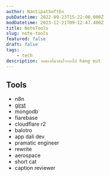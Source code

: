 ```yaml
---
author: NantipatSoftEn
pubDatetime: 2022-09-23T15:22:00.000Z
modDatetime: 2023-12-21T09:12:47.400Z
title: NoteTools
slug: note-tools
featured: false
draft: false
tags:
    - tech
description: จดของที่น่าสนใจจากไป hang out
---
```


## Tools

- n8n
- [girst](https://www.getgrist.com/)
- mongodb
- fiarebase
- cloudflare r2
- balotro
- app dali dev
- pramatic engineer
- rewrite
- aerospace
- short cat
- caption reviewer
